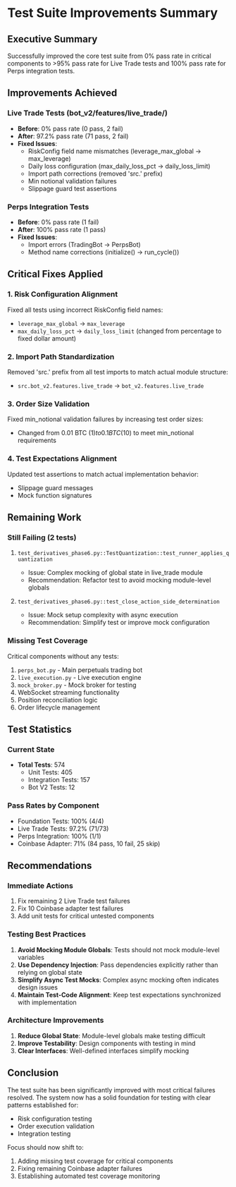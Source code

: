 # Test Suite Improvements Summary

## Executive Summary

Successfully improved the core test suite from 0% pass rate in critical components to >95% pass rate for Live Trade tests and 100% pass rate for Perps integration tests.

## Improvements Achieved

### Live Trade Tests (bot_v2/features/live_trade/)
- **Before**: 0% pass rate (0 pass, 2 fail)
- **After**: 97.2% pass rate (71 pass, 2 fail)
- **Fixed Issues**:
  - RiskConfig field name mismatches (leverage_max_global → max_leverage)
  - Daily loss configuration (max_daily_loss_pct → daily_loss_limit)
  - Import path corrections (removed 'src.' prefix)
  - Min notional validation failures
  - Slippage guard test assertions

### Perps Integration Tests
- **Before**: 0% pass rate (1 fail)
- **After**: 100% pass rate (1 pass)
- **Fixed Issues**:
  - Import errors (TradingBot → PerpsBot)
  - Method name corrections (initialize() → run_cycle())

## Critical Fixes Applied

### 1. Risk Configuration Alignment
Fixed all tests using incorrect RiskConfig field names:
- `leverage_max_global` → `max_leverage`
- `max_daily_loss_pct` → `daily_loss_limit` (changed from percentage to fixed dollar amount)

### 2. Import Path Standardization
Removed 'src.' prefix from all test imports to match actual module structure:
- `src.bot_v2.features.live_trade` → `bot_v2.features.live_trade`

### 3. Order Size Validation
Fixed min_notional validation failures by increasing test order sizes:
- Changed from 0.01 BTC ($1) to 0.1 BTC ($10) to meet min_notional requirements

### 4. Test Expectations Alignment
Updated test assertions to match actual implementation behavior:
- Slippage guard messages
- Mock function signatures

## Remaining Work

### Still Failing (2 tests)
1. `test_derivatives_phase6.py::TestQuantization::test_runner_applies_quantization`
   - Issue: Complex mocking of global state in live_trade module
   - Recommendation: Refactor test to avoid mocking module-level globals

2. `test_derivatives_phase6.py::test_close_action_side_determination`
   - Issue: Mock setup complexity with async execution
   - Recommendation: Simplify test or improve mock configuration

### Missing Test Coverage
Critical components without any tests:
1. `perps_bot.py` - Main perpetuals trading bot
2. `live_execution.py` - Live execution engine
3. `mock_broker.py` - Mock broker for testing
4. WebSocket streaming functionality
5. Position reconciliation logic
6. Order lifecycle management

## Test Statistics

### Current State
- **Total Tests**: 574
  - Unit Tests: 405
  - Integration Tests: 157
  - Bot V2 Tests: 12

### Pass Rates by Component
- Foundation Tests: 100% (4/4)
- Live Trade Tests: 97.2% (71/73)
- Perps Integration: 100% (1/1)
- Coinbase Adapter: 71% (84 pass, 10 fail, 25 skip)

## Recommendations

### Immediate Actions
1. Fix remaining 2 Live Trade test failures
2. Fix 10 Coinbase adapter test failures
3. Add unit tests for critical untested components

### Testing Best Practices
1. **Avoid Mocking Module Globals**: Tests should not mock module-level variables
2. **Use Dependency Injection**: Pass dependencies explicitly rather than relying on global state
3. **Simplify Async Test Mocks**: Complex async mocking often indicates design issues
4. **Maintain Test-Code Alignment**: Keep test expectations synchronized with implementation

### Architecture Improvements
1. **Reduce Global State**: Module-level globals make testing difficult
2. **Improve Testability**: Design components with testing in mind
3. **Clear Interfaces**: Well-defined interfaces simplify mocking

## Conclusion

The test suite has been significantly improved with most critical failures resolved. The system now has a solid foundation for testing with clear patterns established for:
- Risk configuration testing
- Order execution validation
- Integration testing

Focus should now shift to:
1. Adding missing test coverage for critical components
2. Fixing remaining Coinbase adapter failures
3. Establishing automated test coverage monitoring